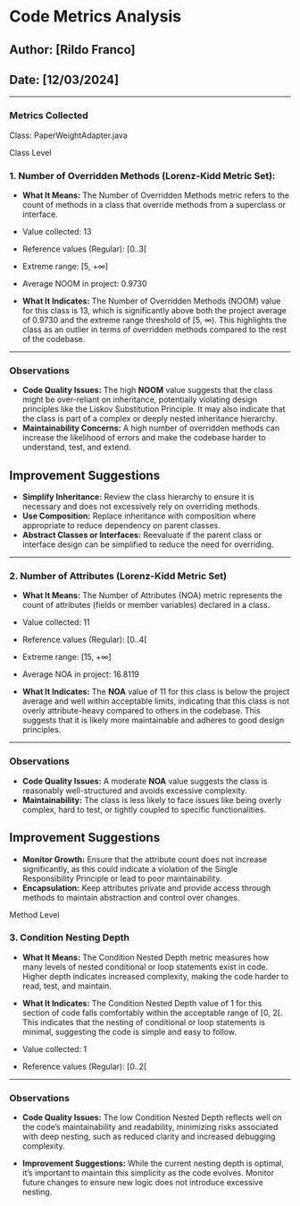 # Code Metrics Analysis

## Author: [Rildo Franco]
## Date: [12/03/2024]

---

### Metrics Collected

Class: PaperWeightAdapter.java

Class Level

### 1. Number of Overridden Methods (Lorenz-Kidd Metric Set):

- **What It Means:**
  The Number of Overridden Methods metric refers to the count of methods in a class that override methods from a superclass or interface.

- Value collected: 13 

- Reference values (Regular): [0..3[

- Extreme range: [5, +∞]

- Average NOOM in project: 0.9730

- **What It Indicates:**
  The Number of Overridden Methods (NOOM) value for this class is 13, which is significantly above both the project average of 0.9730 and the extreme range threshold of [5, ∞). This highlights the class as an outlier in terms of overridden methods compared to the rest of the codebase.

---

### Observations
- **Code Quality Issues:** The high **NOOM** value suggests that the class might be over-reliant on inheritance, potentially violating design principles like the Liskov Substitution Principle. It may also indicate that the class is part of a complex or deeply nested inheritance hierarchy.
- **Maintainability Concerns:** A high number of overridden methods can increase the likelihood of errors and make the codebase harder to understand, test, and extend.

## Improvement Suggestions
- **Simplify Inheritance:** Review the class hierarchy to ensure it is necessary and does not excessively rely on overriding methods.
- **Use Composition:** Replace inheritance with composition where appropriate to reduce dependency on parent classes.
- **Abstract Classes or Interfaces:** Reevaluate if the parent class or interface design can be simplified to reduce the need for overriding.

---

### 2. Number of Attributes (Lorenz-Kidd Metric Set)

- **What It Means:**
  The Number of Attributes (NOA) metric represents the count of attributes (fields or member variables) declared in a class.

- Value collected: 11

- Reference values (Regular): [0..4[

- Extreme range: [15, +∞]

- Average NOA in project: 16.8119

- **What It Indicates:**
  The **NOA** value of 11 for this class is below the project average and well within acceptable limits, indicating that this class is not overly attribute-heavy compared to others in the codebase. This suggests that it is likely more maintainable and adheres to good design principles.

---

### Observations
- **Code Quality Issues:**  A moderate **NOA** value suggests the class is reasonably well-structured and avoids excessive complexity.
- **Maintainability:** The class is less likely to face issues like being overly complex, hard to test, or tightly coupled to specific functionalities.

## Improvement Suggestions
- **Monitor Growth:** Ensure that the attribute count does not increase significantly, as this could indicate a violation of the Single Responsibility Principle or lead to poor maintainability.
- **Encapsulation:** Keep attributes private and provide access through methods to maintain abstraction and control over changes.

Method Level 

### 3. Condition Nesting Depth

- **What It Means:** The Condition Nested Depth metric measures how many levels of nested conditional or loop statements exist in code. Higher depth indicates increased complexity, making the code harder to read, test, and maintain.

- **What It Indicates:** The Condition Nested Depth value of 1 for this section of code falls comfortably within the acceptable range of [0, 2[. This indicates that the nesting of conditional or loop statements is minimal, suggesting the code is simple and easy to follow.

- Value collected: 1

- Reference values (Regular): [0..2[

---

### Observations
- **Code Quality Issues:** The low Condition Nested Depth reflects well on the code’s maintainability and readability, minimizing risks associated with deep nesting, such as reduced clarity and increased debugging complexity.

- **Improvement Suggestions:** While the current nesting depth is optimal, it’s important to maintain this simplicity as the code evolves. Monitor future changes to ensure new logic does not introduce excessive nesting.
